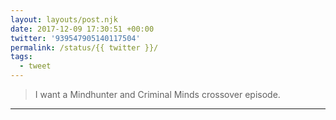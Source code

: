 ```yaml
---
layout: layouts/post.njk
date: 2017-12-09 17:30:51 +00:00
twitter: '939547905140117504'
permalink: /status/{{ twitter }}/
tags: 
  - tweet
---
```


> I want a Mindhunter and Criminal Minds crossover episode.

---
